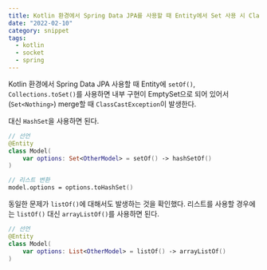 ```yaml
---
title: Kotlin 환경에서 Spring Data JPA를 사용할 때 Entity에서 Set 사용 시 ClassCastException 문제
date: "2022-02-10"
category: snippet
tags:
  - kotlin
  - socket
  - spring
---
```


Kotlin 환경에서 Spring Data JPA 사용할 때 Entity에 `setOf()`, `Collections.toSet()`를 사용하면 내부 구현이 EmptySet으로 되어 있어서 (`Set<Nothing>`) merge할 때 `ClassCastException`이 발생한다.

대신 `HashSet`을 사용하면 된다.

```kotlin
// 선언
@Entity
class Model(
    var options: Set<OtherModel> = setOf() -> hashSetOf()
)

// 리스트 변환
model.options = options.toHashSet()
```

동일한 문제가 `listOf()`에 대해서도 발생하는 것을 확인했다. 리스트를 사용할 경우에는 `listOf()` 대신 `arrayListOf()`를 사용하면 된다.

```kotlin
// 선언
@Entity
class Model(
    var options: List<OtherModel> = listOf() -> arrayListOf()
)
```
